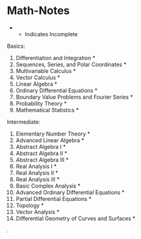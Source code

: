 # Math-Notes


* - Indicates Incomplete


Basics:
1. Differentiation and Integration *
2. Sequences, Series, and Polar Coordinates *
3. Multivariable Calculus *
5. Vector Calculus *
6. Linear Algebra *
7. Ordinary Differential Equations *
8. Boundary Value Problems and Fourier Series *
9. Probability Theory *
10. Mathematical Statistics *

Intermediate:
1. Elementary Number Theory *
2. Advanced Linear Algebra  *
3. Abstract Algebra I *
4. Abstract Algebra II *
5. Abstract Algebra III *
6. Real Analysis I *
7. Real Analysis II *
8. Real Analysis III *
9. Basic Complex Analysis *
10. Advanced Ordinary Differential Equations *
11. Partial Differential Equations *
12. Topology *
13. Vector Analysis *
14. Differential Geometry of Curves and Surfaces *








   











       

    
  .   













